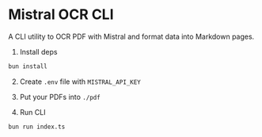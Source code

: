 # Mistral OCR CLI

A CLI utility to OCR PDF with Mistral and format data into Markdown pages.

1. Install deps

```bash
bun install
```

2. Create `.env` file with `MISTRAL_API_KEY`

3. Put your PDFs into `./pdf`

4. Run CLI

```bash
bun run index.ts
```

